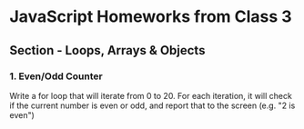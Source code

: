 # JavaScript Homeworks from Class 3

## Section - Loops, Arrays & Objects

### 1. Even/Odd Counter

Write a for loop that will iterate from 0 to 20. For each iteration, it will check if the current number is even or odd, and report that to the screen (e.g. "2 is even")

